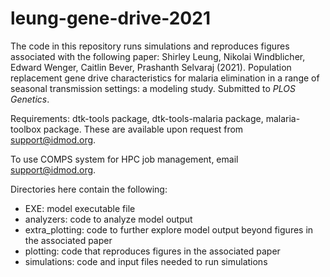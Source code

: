 # leung-gene-drive-2021

The code in this repository runs simulations and reproduces figures associated with the following paper:
Shirley Leung, Nikolai Windblicher, Edward Wenger, Caitlin Bever, Prashanth Selvaraj (2021).
Population replacement gene drive characteristics for malaria elimination in a range of seasonal transmission settings: a modeling study.
Submitted to <i>PLOS Genetics</i>.

Requirements: dtk-tools package, dtk-tools-malaria package, malaria-toolbox package.
These are available upon request from support@idmod.org.

To use COMPS system for HPC job management, email support@idmod.org.

Directories here contain the following:
- EXE: model executable file
- analyzers: code to analyze model output
- extra_plotting: code to further explore model output beyond figures in the associated paper
- plotting: code that reproduces figures in the associated paper
- simulations: code and input files needed to run simulations